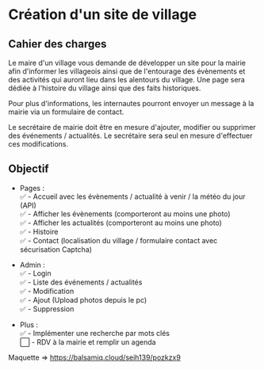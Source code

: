 # Création d'un site de village

## Cahier des charges

Le maire d'un village vous demande de développer un site pour la mairie afin d'informer les villageois ainsi que de l'entourage des évènements et des activités qui auront lieu dans les alentours du village. Une page sera dédiée à l'histoire du village ainsi que des faits historiques.

Pour plus d'informations, les internautes pourront envoyer un message à la mairie via un formulaire de contact.

Le secrétaire de mairie doit être en mesure d'ajouter, modifier ou supprimer des événements / actualités. Le secrétaire sera seul en mesure d'effectuer ces modifications.

## Objectif 

- Pages :  
   :white_check_mark: - Accueil avec les évènements / actualité à venir / la météo du jour (API)  
   :white_check_mark: - Afficher les évènements (comporteront au moins une photo)  
   :white_check_mark: - Afficher les actualités (comporteront au moins une photo)  
   :white_check_mark: - Histoire  
   :white_check_mark: - Contact (localisation du village / formulaire contact avec sécurisation Captcha)  

- Admin :  
   :white_check_mark: - Login  
   :white_check_mark: - Liste des événements / actualités  
   :white_check_mark: - Modification  
   :white_check_mark: - Ajout (Upload photos depuis le pc)  
   :white_check_mark: - Suppression  

- Plus :  
   :white_check_mark: - Implémenter une recherche par mots clés  
   :white_large_square: - RDV à la mairie et remplir un agenda  

Maquette => https://balsamiq.cloud/seih139/pozkzx9